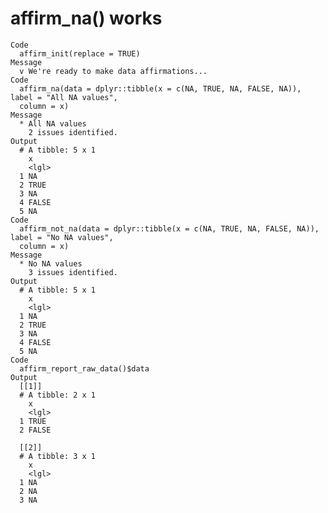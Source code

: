 # affirm_na() works

    Code
      affirm_init(replace = TRUE)
    Message
      v We're ready to make data affirmations...
    Code
      affirm_na(data = dplyr::tibble(x = c(NA, TRUE, NA, FALSE, NA)), label = "All NA values",
      column = x)
    Message
      * All NA values
        2 issues identified.
    Output
      # A tibble: 5 x 1
        x    
        <lgl>
      1 NA   
      2 TRUE 
      3 NA   
      4 FALSE
      5 NA   
    Code
      affirm_not_na(data = dplyr::tibble(x = c(NA, TRUE, NA, FALSE, NA)), label = "No NA values",
      column = x)
    Message
      * No NA values
        3 issues identified.
    Output
      # A tibble: 5 x 1
        x    
        <lgl>
      1 NA   
      2 TRUE 
      3 NA   
      4 FALSE
      5 NA   
    Code
      affirm_report_raw_data()$data
    Output
      [[1]]
      # A tibble: 2 x 1
        x    
        <lgl>
      1 TRUE 
      2 FALSE
      
      [[2]]
      # A tibble: 3 x 1
        x    
        <lgl>
      1 NA   
      2 NA   
      3 NA   
      

